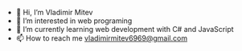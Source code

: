 - 👋 Hi, I’m Vladimir Mitev
- 👀 I’m interested in web programing
- 🌱 I’m currently learning web development with C# and JavaScript
- 📫 How to reach me vladimirmitev6969@gmail.com
